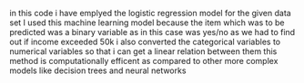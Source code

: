 in this code i have emplyed the logistic regression model for the given data set
I used this machine learning model because the item which was to be predicted was a binary variable as in this case was yes/no as we had to find out if income exceeded 50k
i also converted the categorical variables to numerical variables so that i can get a linear relation between them
this method is computationally efficent as compared to other more complex models like decision trees and neural networks
